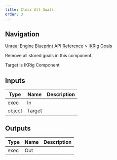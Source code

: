 ```yaml
---
title: Clear All Goals
order: 3
---
```

## Navigation

[Unreal Engine Blueprint API Reference](https://dev.epicgames.com/documentation/en-us/unreal-engine/BlueprintAPI) > [IKRig Goals](https://dev.epicgames.com/documentation/en-us/unreal-engine/BlueprintAPI/IKRigGoals)

Remove all stored goals in this component.

Target is IKRig Component

## Inputs

| Type | Name | Description |
| --- | --- | --- |
| exec | In |  |
| object | Target |  |

## Outputs

| Type | Name | Description |
| --- | --- | --- |
| exec | Out |  |
